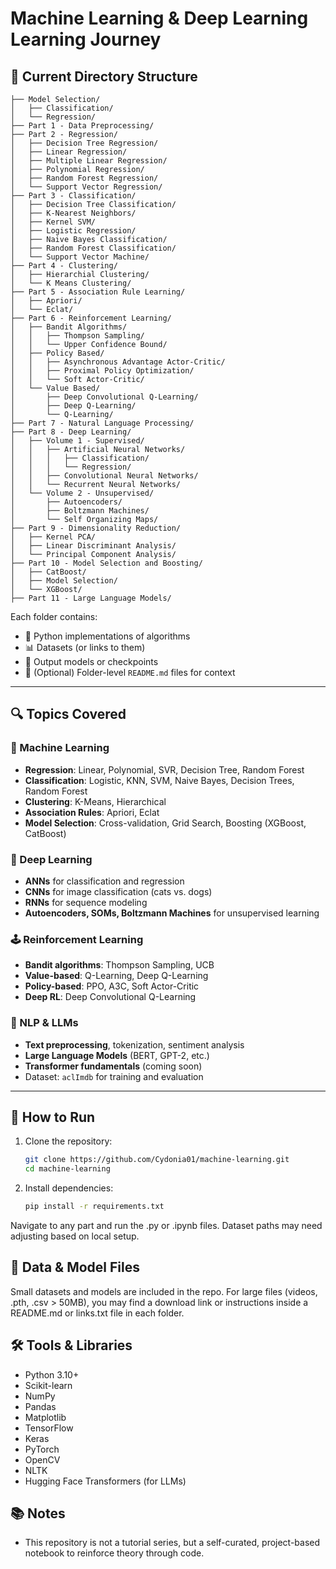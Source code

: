 # Machine Learning & Deep Learning Learning Journey
## 📁 Current Directory Structure

```
├── Model Selection/
│   ├── Classification/
│   └── Regression/
├── Part 1 - Data Preprocessing/
├── Part 2 - Regression/
│   ├── Decision Tree Regression/
│   ├── Linear Regression/
│   ├── Multiple Linear Regression/
│   ├── Polynomial Regression/
│   ├── Random Forest Regression/
│   └── Support Vector Regression/
├── Part 3 - Classification/
│   ├── Decision Tree Classification/
│   ├── K-Nearest Neighbors/
│   ├── Kernel SVM/
│   ├── Logistic Regression/
│   ├── Naive Bayes Classification/
│   ├── Random Forest Classification/
│   └── Support Vector Machine/
├── Part 4 - Clustering/
│   ├── Hierarchial Clustering/
│   └── K Means Clustering/
├── Part 5 - Association Rule Learning/
│   ├── Apriori/
│   └── Eclat/
├── Part 6 - Reinforcement Learning/
│   ├── Bandit Algorithms/
│   │   ├── Thompson Sampling/
│   │   └── Upper Confidence Bound/
│   ├── Policy Based/
│   │   ├── Asynchronous Advantage Actor-Critic/
│   │   ├── Proximal Policy Optimization/
│   │   └── Soft Actor-Critic/
│   └── Value Based/
│       ├── Deep Convolutional Q-Learning/
│       ├── Deep Q-Learning/
│       └── Q-Learning/
├── Part 7 - Natural Language Processing/
├── Part 8 - Deep Learning/
│   ├── Volume 1 - Supervised/
│   │   ├── Artificial Neural Networks/
│   │   │   ├── Classification/
│   │   │   └── Regression/
│   │   ├── Convolutional Neural Networks/
│   │   └── Recurrent Neural Networks/
│   └── Volume 2 - Unsupervised/
│       ├── Autoencoders/
│       ├── Boltzmann Machines/
│       └── Self Organizing Maps/
├── Part 9 - Dimensionality Reduction/
│   ├── Kernel PCA/
│   ├── Linear Discriminant Analysis/
│   └── Principal Component Analysis/
├── Part 10 - Model Selection and Boosting/
│   ├── CatBoost/
│   ├── Model Selection/
│   └── XGBoost/
├── Part 11 - Large Language Models/
```

Each folder contains:
- 📜 Python implementations of algorithms
- 📊 Datasets (or links to them)
- 📁 Output models or checkpoints
- 📝 (Optional) Folder-level `README.md` files for context

---

## 🔍 Topics Covered

### 🧮 Machine Learning
- **Regression**: Linear, Polynomial, SVR, Decision Tree, Random Forest
- **Classification**: Logistic, KNN, SVM, Naive Bayes, Decision Trees, Random Forest
- **Clustering**: K-Means, Hierarchical
- **Association Rules**: Apriori, Eclat
- **Model Selection**: Cross-validation, Grid Search, Boosting (XGBoost, CatBoost)

### 🧠 Deep Learning
- **ANNs** for classification and regression
- **CNNs** for image classification (cats vs. dogs)
- **RNNs** for sequence modeling
- **Autoencoders, SOMs, Boltzmann Machines** for unsupervised learning

### 🕹️ Reinforcement Learning
- **Bandit algorithms**: Thompson Sampling, UCB
- **Value-based**: Q-Learning, Deep Q-Learning
- **Policy-based**: PPO, A3C, Soft Actor-Critic
- **Deep RL**: Deep Convolutional Q-Learning

### 💬 NLP & LLMs
- **Text preprocessing**, tokenization, sentiment analysis
- **Large Language Models** (BERT, GPT-2, etc.)
- **Transformer fundamentals** (coming soon)
- Dataset: `aclImdb` for training and evaluation

---

## 🚀 How to Run

1. Clone the repository:
   ```bash
   git clone https://github.com/Cydonia01/machine-learning.git
   cd machine-learning
   ```
2. Install dependencies:
   ```bash
   pip install -r requirements.txt
   ```
Navigate to any part and run the .py or .ipynb files. Dataset paths may need adjusting based on local setup.

## 📁 Data & Model Files
Small datasets and models are included in the repo. For large files (videos, .pth, .csv > 50MB), you may find a download link or instructions inside a README.md or links.txt file in each folder.

## 🛠️ Tools & Libraries
- Python 3.10+
- Scikit-learn
- NumPy
- Pandas
- Matplotlib
- TensorFlow
- Keras
- PyTorch
- OpenCV
- NLTK
- Hugging Face Transformers (for LLMs)

## 📚 Notes
- This repository is not a tutorial series, but a self-curated, project-based notebook to reinforce theory through code.